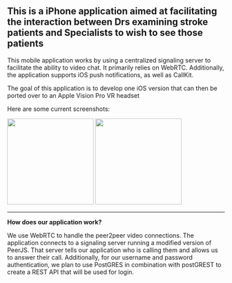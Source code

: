 **This is a iPhone application aimed at facilitating the interaction between Drs examining stroke patients and Specialists to wish to see those patients**
--------------------------------------------------------------------------------
This mobile application works by using a centralized signaling server to facilitate the ability to video chat. It primarily relies on WebRTC. 
Additionally, the application supports iOS push notifications, as well as CallKit.

The goal of this application is to develop one iOS version that can then be ported over to an Apple Vision Pro VR headset

Here are some current screenshots: 

<img src="https://github.com/user-attachments/assets/d240bbc0-9e27-4436-ae26-4521f8950ec9" width=200 >


<img src="https://github.com/user-attachments/assets/1e847ec3-2655-4e26-80b8-ffe675ab0d2e" width=200>

--------------------------------------------------------------------------------

**How does our application work?**

We use WebRTC to handle the peer2peer video connections. The application connects to a signaling server running a modified version of PeerJS. 
That server tells our application who is calling them and allows us to answer their call. 
Additionally, for our username and password authentication, we plan to use PostGRES in combination with postGREST to create a REST API that will be used for login. 
